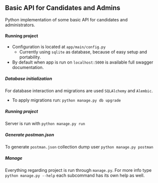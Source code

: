 ## Basic API for Candidates and Admins

Python implementation of some basic API for candidates and administrators.

#### Running project
- Configuration is located at `app/main/config.py`
    - Currently using `sqlite` as database, because of easy setup and portability.
- By default when app is run on `localhost:5000` is available full swagger documentation.

##### Database initialization
For database interaction and migrations are used `SQLAlchemy` and `Alembic`.
- To apply migrations run: `python manage.py db upgrade`

##### Running project 
Server is run with `python manage.py run`

##### Generate postman.json
To generate `postman.json` collection dump user `python manage.py postman`

##### Manage
Everything regarding project is run through `manage.py`. For more info type `python manage.py --help` each subcommand has its own help as well.
      
